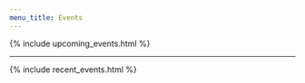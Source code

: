 ```yaml
---
menu_title: Events
---
```


{% include upcoming_events.html %}

---

{% include recent_events.html %}
